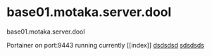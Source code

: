 # base01.motaka.server.dool
base01.motaka.server.dool

Portainer on port:9443 running currently
[[index]]
<a href="index.html">dsdsdsd</a>
<a href ="index">sdsdsds</a>
